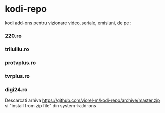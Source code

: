 # kodi-repo
kodi add-ons pentru vizionare video, seriale, emisiuni, de pe : 

### 220.ro

### trilulilu.ro

### protvplus.ro

### tvrplus.ro

### digi24.ro

Descarcati arhiva https://github.com/viorel-m/kodi-repo/archive/master.zip si "install from zip file" din system->add-ons

